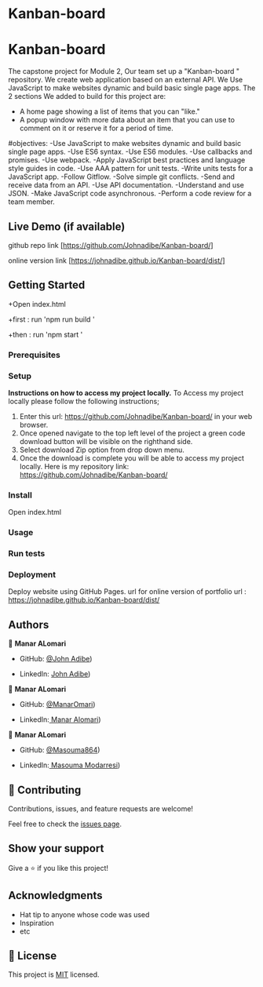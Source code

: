 # Kanban-board
# Kanban-board
The capstone project for Module 2, Our team  set up a "Kanban-board " repository. We create web application based on an external API. We Use JavaScript to make websites dynamic and build basic single page apps.
The 2 sections We added to build for this project are:
- A home page showing a list of items that you can "like."
- A popup window with more data about an item that you can use to comment on it or reserve it for a period of time.

#objectives:
-Use JavaScript to make websites dynamic and build basic single page apps.
-Use ES6 syntax.
-Use ES6 modules.
-Use callbacks and promises.
-Use webpack.
-Apply JavaScript best practices and language style guides in code.
-Use AAA pattern for unit tests.
-Write units tests for a JavaScript app.
-Follow Gitflow.
-Solve simple git conflicts.
-Send and receive data from an API.
-Use API documentation.
-Understand and use JSON.
-Make JavaScript code asynchronous.
-Perform a code review for a team member.

## Live Demo (if available)
github repo link 
[https://github.com/Johnadibe/Kanban-board/]

online version link [https://johnadibe.github.io/Kanban-board/dist/]

## Getting Started

+Open index.html

+first : run 'npm run build '

+then : run 'npm start '

### Prerequisites

### Setup
**Instructions on how to access my project locally.**
 To Access my project locally please follow the following instructions;
1. Enter this url: https://github.com/Johnadibe/Kanban-board/ in your web browser.
2. Once opened navigate to the top left level of the project a green code download button will be visible on the righthand side.
3. Select download Zip option from drop down menu.
4. Once the download is complete you will be able to access my project locally.
Here is my repository link: https://github.com/Johnadibe/Kanban-board/


### Install
Open index.html
### Usage

### Run tests

### Deployment

Deploy  website using GitHub Pages.
url for online version of portfolio url : https://johnadibe.github.io/Kanban-board/dist/

## Authors

👤 **Manar ALomari**

- GitHub: [@John Adibe](https://github.com/Johnadibe))

- LinkedIn: [John Adibe](https://www.linkedin.com/in/john-adibe-400b36166/))


👤 **Manar ALomari**

- GitHub: [@ManarOmari](https://github.com/ManarOmari))

- LinkedIn:[ Manar Alomari](https://www.linkedin.com/in/manar-alomari-b509ab107/))

👤 **Manar ALomari**

- GitHub: [@Masouma864](https://github.com/Masouma864))

- LinkedIn:[ Masouma Modarresi](https://www.linkedin.com/in/masouma-m-9572a41b5/))


## 🤝 Contributing

Contributions, issues, and feature requests are welcome!

Feel free to check the [issues page](../../issues/).

## Show your support

Give a ⭐️ if you like this project!

## Acknowledgments

- Hat tip to anyone whose code was used
- Inspiration
- etc

## 📝 License

This project is [MIT](./MIT.md) licensed.